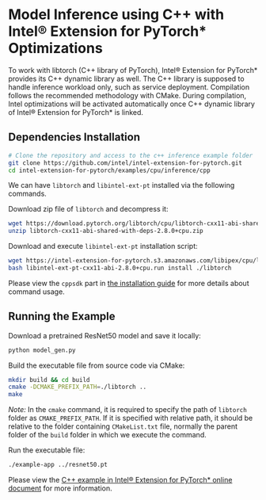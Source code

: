﻿# Model Inference using C++ with Intel® Extension for PyTorch\* Optimizations

To work with libtorch (C++ library of PyTorch), Intel® Extension for PyTorch* provides its C++ dynamic library as well. The C++ library is supposed to handle inference workload only, such as service deployment. Compilation follows the recommended methodology with CMake. 
During compilation, Intel optimizations will be activated automatically once C++ dynamic library of Intel® Extension for PyTorch* is linked.

## Dependencies Installation

```bash
# Clone the repository and access to the c++ inference example folder
git clone https://github.com/intel/intel-extension-for-pytorch.git
cd intel-extension-for-pytorch/examples/cpu/inference/cpp
```

We can have `libtorch` and `libintel-ext-pt` installed via the following commands.

Download zip file of `libtorch` and decompress it:

```bash
wget https://download.pytorch.org/libtorch/cpu/libtorch-cxx11-abi-shared-with-deps-2.8.0%2Bcpu.zip
unzip libtorch-cxx11-abi-shared-with-deps-2.8.0+cpu.zip
```

Download and execute `libintel-ext-pt` installation script:

```bash
wget https://intel-extension-for-pytorch.s3.amazonaws.com/libipex/cpu/libintel-ext-pt-cxx11-abi-2.8.0%2Bcpu.run
bash libintel-ext-pt-cxx11-abi-2.8.0+cpu.run install ./libtorch
```

Please view the `cppsdk` part in [the installation guide](https://intel.github.io/intel-extension-for-pytorch/index.html#installation?platform=cpu) 
for more details about command usage.

## Running the Example

Download a pretrained ResNet50 model and save it locally:

```bash
python model_gen.py
```

Build the executable file from source code via CMake:

```bash
mkdir build && cd build
cmake -DCMAKE_PREFIX_PATH=./libtorch ..
make
```

*Note:* In the `cmake` command, it is required to specify the path of `libtorch` folder as `CMAKE_PREFIX_PATH`.
If it is specified with relative path, it should be relative to the folder containing `CMakeList.txt` file,
normally the parent folder of the `build` folder in which we execute the command.

Run the executable file:

```bash
./example-app ../resnet50.pt
```

Please view the [C++ example in Intel® Extension for PyTorch\* online document](https://intel.github.io/intel-extension-for-pytorch/cpu/latest/tutorials/examples.html#c) for more information.